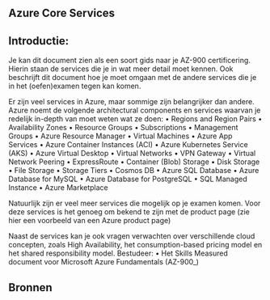 
## Azure Core Services
## Introductie:
Je kan dit document zien als een soort gids naar je AZ-900 certificering. Hierin staan de services die je in wat meer detail moet kennen. Ook beschrijft dit document hoe je moet omgaan met de andere services die je in het (oefen)examen tegen kan komen.

Er zijn veel services in Azure, maar sommige zijn belangrijker dan andere. Azure noemt de volgende architectural components en services  waarvan je redelijk in-depth van moet weten wat ze doen:
•	Regions and Region Pairs
•	Availability Zones
•	Resource Groups
•	Subscriptions
•	Management Groups
•	Azure Resource Manager
•	Virtual Machines
•	Azure App Services
•	Azure Container Instances (ACI)
•	Azure Kubernetes Service (AKS)
•	Azure Virtual Desktop
•	Virtual Networks
•	VPN Gateway
•	Virtual Network Peering
•	ExpressRoute
•	Container (Blob) Storage
•	Disk Storage
•	File Storage
•	Storage Tiers
•	Cosmos DB
•	Azure SQL Database
•	Azure Database for MySQL
•	Azure Database for PostgreSQL
•	SQL Managed Instance
•	Azure Marketplace

Natuurlijk zijn er veel meer services die mogelijk op je examen komen. Voor deze services is het genoeg om bekend te zijn met de product page (zie hier een voorbeeld van een Azure product page)


Naast de services kan je ook vragen verwachten over verschillende cloud concepten, zoals High Availability, het consumption-based pricing model en het shared responsibility model.
Bestudeer:
•	Het Skills Measured document voor Microsoft Azure Fundamentals (AZ-900_)

## Bronnen 


